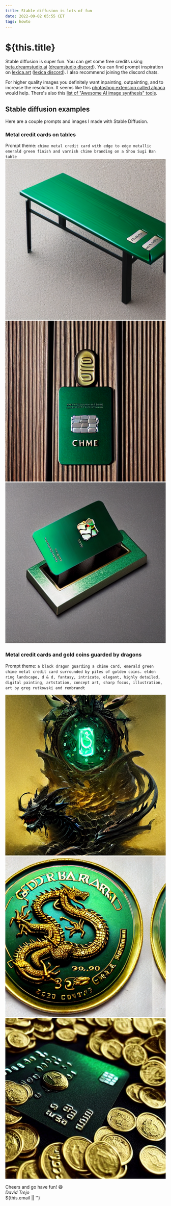 ```yaml
---
title: Stable diffusion is lots of fun
date: 2022-09-02 05:55 CET
tags: howto
---
```

# ${this.title}

Stable diffusion is super fun. You can get some free credits using [beta.dreamstudio.ai](https://beta.dreamstudio.ai/dream) ([dreamstudio discord](https://discord.gg/stablediffusion)). You can find prompt inspiration on [lexica.art](https://lexica.art/) ([lexica discord](https://discord.gg/bMHBjJ9wRh)). I also recommend joining the discord chats.

For higher quality images you definitely want inpainting, outpainting, and to increase the resolution. It seems like this [photoshop extension called alpaca](https://old.reddit.com/r/StableDiffusion/comments/wyduk1/show_rstablediffusion_integrating_sd_in_photoshop/) would help. There's also this [list of "Awesome AI image synthesis" tools](https://github.com/altryne/awesome-ai-art-image-synthesis).

## Stable diffusion examples
Here are a couple prompts and images I made with Stable Diffusion.

### Metal credit cards on tables
Prompt theme: `chime metal credit card with edge to edge metallic emerald green finish and varnish chime branding on a Shou Sugi Ban table`  
![1778269892_chime_metal_credit_card_with_edge_to_edge_metallic_emerald_green_finish_and_varnish_chime_branding_on_a_Shou_Sugi_Ban_table](images/stable-diffusion/1778269892_chime_metal_credit_card_with_edge_to_edge_metallic_emerald_green_finish_and_varnish_chime_branding_on_a_Shou_Sugi_Ban_table.png)  
![725171598_chime_metal_credit_card_with_edge_to_edge_metallic_emerald_green_finish_and_varnish_chime_branding_on_a_Shou_Sugi_Ban_table](images/stable-diffusion/725171598_chime_metal_credit_card_with_edge_to_edge_metallic_emerald_green_finish_and_varnish_chime_branding_on_a_Shou_Sugi_Ban_table.png)  
![3421098649_chime_metal_credit_card_with_edge_to_edge_metallic_emerald_green_finish_and_varnish_chime_branding_on_a_Shou_Sugi_Ban_table](images/stable-diffusion/3421098649_chime_metal_credit_card_with_edge_to_edge_metallic_emerald_green_finish_and_varnish_chime_branding_on_a_Shou_Sugi_Ban_table.png)  

### Metal credit cards and gold coins guarded by dragons
Prompt theme: `a black dragon guarding a chime card, emerald green chime metal credit card surrounded by piles of golden coins. elden ring landscape, d & d, fantasy, intricate, elegant, highly detailed, digital painting, artstation, concept art, sharp focus, illustration, art by greg rutkowski and rembrandt`

![474675011_black_dragon_guarding_an_emerald_green_chime_metal_credit_card_surrounded_by_golden_coins__elden_ring_landscape__d___d__fantasy__intricate__elegant__highly_detailed__digital_painting__artstation__concept_art__sharp_focus__illustra](images/stable-diffusion/474675011_black_dragon_guarding_an_emerald_green_chime_metal_credit_card_surrounded_by_golden_coins__elden_ring_landscape__d___d__fantasy__intricate__elegant__highly_detailed__digital_painting__artstation__concept_art__sharp_focus__illustra.png)  
![4120100721_emerald_metal_credit_card__piles_of_gold_coins__huge_black_dragon__highly_detailed_sharp_focus_art_by_greg_rutkowski](images/stable-diffusion/4120100721_emerald_metal_credit_card__piles_of_gold_coins__huge_black_dragon__highly_detailed_sharp_focus_art_by_greg_rutkowski.png)  
![2976367669_emerald_metal_credit_card__piles_of_gold_coins__huge_black_dragon__highly_detailed_sharp_focus_art_by_greg_rutkowski](images/stable-diffusion/2976367669_emerald_metal_credit_card__piles_of_gold_coins__huge_black_dragon__highly_detailed_sharp_focus_art_by_greg_rutkowski.png)  

Cheers and go have fun! 😄  
_David Trejo_  
${this.email || ''}
